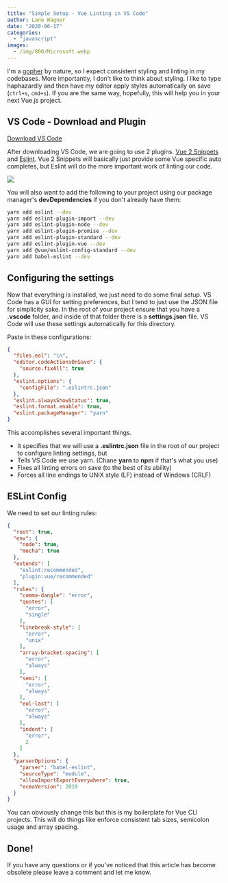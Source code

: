 ```yaml
---
title: "Simple Setup - Vue Linting in VS Code"
author: Lane Wagner
date: "2020-06-17"
categories: 
  - "javascript"
images:
  - /img/800/Microsoft.webp
---
```


I'm a [gopher](https://blog.golang.org/gopher) by nature, so I expect consistent styling and linting in my codebases. More importantly, I don't like to think about styling. I like to type haphazardly and then have my editor apply styles automatically on save (`ctrl+s`, `cmd+s`). If you are the same way, hopefully, this will help you in your next Vue.js project.

## VS Code - Download and Plugin

[Download VS Code](https://code.visualstudio.com/download)

After downloading VS Code, we are going to use 2 plugins. [Vue 2 Snippets](https://marketplace.visualstudio.com/items?itemName=dbaeumer.vscode-eslint) [](https://marketplace.visualstudio.com/items?itemName=octref.vetur)and [Eslint](https://marketplace.visualstudio.com/items?itemName=dbaeumer.vscode-eslint). Vue 2 Snippets will basically just provide some Vue specific auto completes, but Eslint will do the more important work of linting our code.

![](/img/800/Microsoft.VisualStudio.Services.Icons-2-150x150.png)

You will also want to add the following to your project using our package manager's **devDependencies** if you don't already have them:

```bash
yarn add eslint --dev
yarn add eslint-plugin-import --dev
yarn add eslint-plugin-node --dev
yarn add eslint-plugin-promise --dev
yarn add eslint-plugin-standard --dev
yarn add eslint-plugin-vue --dev
yarn add @vue/eslint-config-standard --dev
yarn add babel-eslint --dev
```

## Configuring the settings

Now that everything is installed, we just need to do some final setup. VS Code has a GUI for setting preferences, but I tend to just use the JSON file for simplicity sake. In the root of your project ensure that you have a **.vscode** folder, and inside of that folder there is a **settings.json** file. VS Code will use these settings automatically for this directory.

Paste in these configurations:

```json
{
  "files.eol": "\n",
  "editor.codeActionsOnSave": {
    "source.fixAll": true
  },
  "eslint.options": {
    "configFile": ".eslintrc.json"
  },
  "eslint.alwaysShowStatus": true,
  "eslint.format.enable": true,
  "eslint.packageManager": "yarn"
}
```

This accomplishes several important things.

- It specifies that we will use a **.eslintrc.json** file in the root of our project to configure linting settings, but
- Tells VS Code we use yarn. (Chane **yarn** to **npm** if that's what you use)
- Fixes all linting errors on save (to the best of its ability)
- Forces all line endings to UNIX style (LF) instead of Windows (CRLF)

## ESLint Config

We need to set our linting rules:

```json
{
  "root": true,
  "env": {
    "node": true,
    "mocha": true
  },
  "extends": [
    "eslint:recommended",
    "plugin:vue/recommended"
  ],
  "rules": {
    "comma-dangle": "error",
    "quotes": [
      "error",
      "single"
    ],
    "linebreak-style": [
      "error",
      "unix"
    ],
    "array-bracket-spacing": [
      "error",
      "always"
    ],
    "semi": [
      "error",
      "always"
    ],
    "eol-last": [
      "error",
      "always"
    ],
    "indent": [
      "error",
      2
    ]
  },
  "parserOptions": {
    "parser": "babel-eslint",
    "sourceType": "module",
    "allowImportExportEverywhere": true,
    "ecmaVersion": 2019
  }
}
```

You can obviously change this but this is my boilerplate for Vue CLI projects. This will do things like enforce consistent tab sizes, semicolon usage and array spacing.

## Done!

If you have any questions or if you've noticed that this article has become obsolete please leave a comment and let me know.
